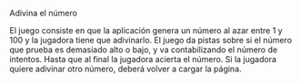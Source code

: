 Adivina el número

El juego consiste en que la aplicación genera un número al azar entre 1 y 100 y la jugadora tiene que
adivinarlo. El juego da pistas sobre si el número que prueba es demasiado alto o bajo, y va contabilizando el
número de intentos. Hasta que al final la jugadora acierta el número. Si la jugadora quiere adivinar otro
número, deberá volver a cargar la página.
